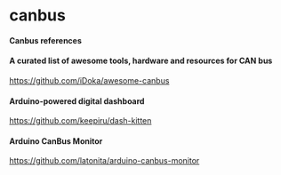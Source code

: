 # canbus
#### Canbus references

#### A curated list of awesome tools, hardware and resources for CAN bus
https://github.com/iDoka/awesome-canbus

#### Arduino-powered digital dashboard
https://github.com/keepiru/dash-kitten

#### Arduino CanBus Monitor
https://github.com/latonita/arduino-canbus-monitor
